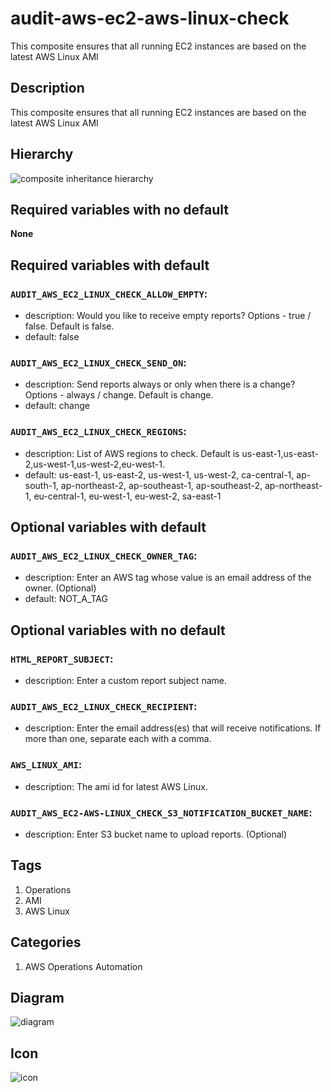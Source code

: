 audit-aws-ec2-aws-linux-check
============================
This composite ensures that all running EC2 instances are based on the latest AWS Linux AMI


## Description
This composite ensures that all running EC2 instances are based on the latest AWS Linux AMI


## Hierarchy
![composite inheritance hierarchy](https://raw.githubusercontent.com/CloudCoreo/audit-aws-ec2-aws-linux-check/master/images/hierarchy.png "composite inheritance hierarchy")



## Required variables with no default

**None**


## Required variables with default

### `AUDIT_AWS_EC2_LINUX_CHECK_ALLOW_EMPTY`:
  * description: Would you like to receive empty reports? Options - true / false. Default is false.
  * default: false

### `AUDIT_AWS_EC2_LINUX_CHECK_SEND_ON`:
  * description: Send reports always or only when there is a change? Options - always / change. Default is change.
  * default: change

### `AUDIT_AWS_EC2_LINUX_CHECK_REGIONS`:
  * description: List of AWS regions to check. Default is us-east-1,us-east-2,us-west-1,us-west-2,eu-west-1.
  * default: us-east-1, us-east-2, us-west-1, us-west-2, ca-central-1, ap-south-1, ap-northeast-2, ap-southeast-1, ap-southeast-2, ap-northeast-1, eu-central-1, eu-west-1, eu-west-2, sa-east-1


## Optional variables with default

### `AUDIT_AWS_EC2_LINUX_CHECK_OWNER_TAG`:
  * description: Enter an AWS tag whose value is an email address of the owner. (Optional)
  * default: NOT_A_TAG


## Optional variables with no default

### `HTML_REPORT_SUBJECT`:
  * description: Enter a custom report subject name.

### `AUDIT_AWS_EC2_LINUX_CHECK_RECIPIENT`:
  * description: Enter the email address(es) that will receive notifications. If more than one, separate each with a comma.

### `AWS_LINUX_AMI`:
  * description: The ami id for latest AWS Linux.

### `AUDIT_AWS_EC2-AWS-LINUX_CHECK_S3_NOTIFICATION_BUCKET_NAME`:
  * description: Enter S3 bucket name to upload reports. (Optional)

## Tags
1. Operations
1. AMI
1. AWS Linux

## Categories
1. AWS Operations Automation



## Diagram
![diagram](https://raw.githubusercontent.com/CloudCoreo/audit-aws-ec2-aws-linux-check/master/images/diagram.png "diagram")


## Icon
![icon](https://raw.githubusercontent.com/CloudCoreo/audit-aws-ec2-aws-linux-check/master/images/icon.png "icon")

